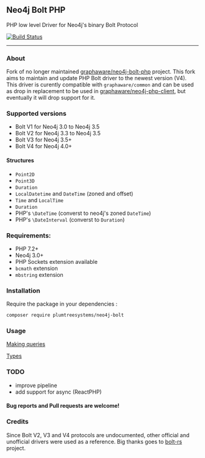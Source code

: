 ## Neo4j Bolt PHP

PHP low level Driver for Neo4j's binary Bolt Protocol

[![Build Status](https://travis-ci.org/graphaware/neo4j-bolt-php.svg?branch=master)](https://travis-ci.org/graphaware/neo4j-bolt-php)

---

### About

Fork of no longer maintained [graphaware/neo4j-bolt-php](https://github.com/graphaware/neo4j-bolt-php) project.
This fork aims to maintain and update PHP Bolt driver to the newest version (V4). This driver is curently compatible with `graphaware/common` and can be used as drop in replacement to be used in [graphaware/neo4j-php-client](https://github.com/graphaware/neo4j-php-client), but eventually it will drop support for it.

### Supported versions

- Bolt V1 for Neo4j 3.0 to Neo4j 3.5
- Bolt V2 for Neo4j 3.3 to Neo4j 3.5
- Bolt V3 for Neo4j 3.5+
- Bolt V4 for Neo4j 4.0+

#### Structures
- `Point2D`
- `Point3D`
- `Duration`
-  `LocalDatetime` and `DateTime` (zoned and offset)
- `Time` and `LocalTime`
- `Duration`
- PHP's `\DateTime` (converst to neo4j's zoned `DateTime`)
- PHP's `\DateInterval` (converst to `Duration`)

### Requirements:

* PHP 7.2+
* Neo4j 3.0+
* PHP Sockets extension available
* `bcmath` extension
* `mbstring` extension

### Installation

Require the package in your dependencies :

```bash
composer require plumtreesystems/neo4j-bolt
```
### Usage
[Making queries](docs/Queries.md)

[Types](docs/Queries.md)

### TODO
- improve pipeline
- add support for async (ReactPHP)

#### Bug reports and Pull requests are welcome!

### Credits

Since Bolt V2, V3 and V4 protocols are undocumented, other official and unofficial drivers were used as a reference.
Big thanks goes to [bolt-rs](https://github.com/lucis-fluxum/bolt-rs) project.

